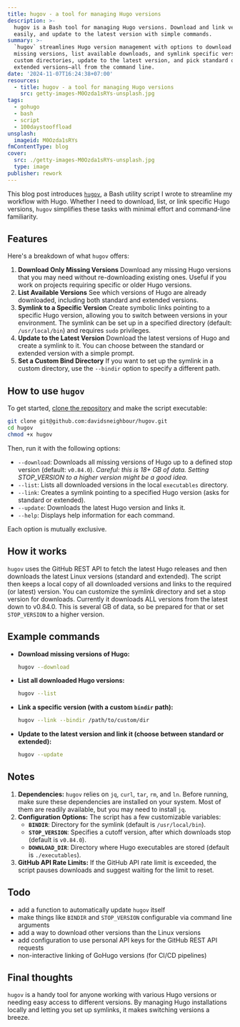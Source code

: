 ```yaml
---
title: hugov - a tool for managing Hugo versions
description: >-
  hugov is a Bash tool for managing Hugo versions. Download and link versions
  easily, and update to the latest version with simple commands.
summary: >-
  `hugov` streamlines Hugo version management with options to download only
  missing versions, list available downloads, and symlink specific versions. Set
  custom directories, update to the latest version, and pick standard or
  extended versions—all from the command line.
date: '2024-11-07T16:24:38+07:00'
resources:
  - title: hugov - a tool for managing Hugo versions
    src: getty-images-M0Ozda1sRYs-unsplash.jpg
tags:
  - gohugo
  - bash
  - script
  - 100daystooffload
unsplash:
  imageid: M0Ozda1sRYs
fmContentType: blog
cover:
  src: ./getty-images-M0Ozda1sRYs-unsplash.jpg
  type: image
publisher: rework
---
```


This blog post introduces [`hugov`](https://github.com/davidsneighbour/hugov), a Bash utility script I wrote to streamline my workflow with Hugo. Whether I need to download, list, or link specific Hugo versions, `hugov` simplifies these tasks with minimal effort and command-line familiarity.

## Features

Here's a breakdown of what `hugov` offers:

1. **Download Only Missing Versions**
   Download any missing Hugo versions that you may need without re-downloading existing ones. Useful if you work on projects requiring specific or older Hugo versions.
2. **List Available Versions**
   See which versions of Hugo are already downloaded, including both standard and extended versions.
3. **Symlink to a Specific Version**
   Create symbolic links pointing to a specific Hugo version, allowing you to switch between versions in your environment. The symlink can be set up in a specified directory (default: `/usr/local/bin`) and requires `sudo` privileges.
4. **Update to the Latest Version**
   Download the latest versions of Hugo and create a symlink to it. You can choose between the standard or extended version with a simple prompt.
5. **Set a Custom Bind Directory**
   If you want to set up the symlink in a custom directory, use the `--bindir` option to specify a different path.

## How to use `hugov`

To get started, [clone the repository](https://github.com/davidsneighbour/hugov) and make the script executable:

```bash
git clone git@github.com:davidsneighbour/hugov.git
cd hugov
chmod +x hugov
```

Then, run it with the following options:

* `--download`: Downloads all missing versions of Hugo up to a defined stop version (default: `v0.84.0`). *Careful: this is 18+ GB of data. Setting STOP_VERSION to a higher version might be a good idea.*
* `--list`: Lists all downloaded versions in the local `executables` directory.
* `--link`: Creates a symlink pointing to a specified Hugo version (asks for standard or extended).
* `--update`: Downloads the latest Hugo version and links it.
* `--help`: Displays help information for each command.

Each option is mutually exclusive.

## How it works

`hugov` uses the GitHub REST API to fetch the latest Hugo releases and then downloads the latest Linux versions (standard and extended). The script then keeps a local copy of all downloaded versions and links to the required (or latest) version. You can customize the symlink directory and set a stop version for downloads. Currently it downloads ALL versions from the latest down to v0.84.0. This is several GB of data, so be prepared for that or set `STOP_VERSION` to a higher version.

## Example commands

* **Download missing versions of Hugo:**

  ```bash
  hugov --download
  ```

* **List all downloaded Hugo versions:**

  ```bash
  hugov --list
  ```

* **Link a specific version (with a custom `bindir` path):**

  ```bash
  hugov --link --bindir /path/to/custom/dir
  ```

* **Update to the latest version and link it (choose between standard or extended):**

  ```bash
  hugov --update
  ```

## Notes

1. **Dependencies:**
   `hugov` relies on `jq`, `curl`, `tar`, `rm`, and `ln`. Before running, make sure these dependencies are installed on your system. Most of them are readily available, but you may need to install `jq`.
2. **Configuration Options:**
   The script has a few customizable variables:
   * **`BINDIR`**: Directory for the symlink (default is `/usr/local/bin`).
   * **`STOP_VERSION`**: Specifies a cutoff version, after which downloads stop (default is `v0.84.0`).
   * **`DOWNLOAD_DIR`**: Directory where Hugo executables are stored (default is `./executables`).
3. **GitHub API Rate Limits:**
   If the GitHub API rate limit is exceeded, the script pauses downloads and suggest waiting for the limit to reset.

## Todo

* add a function to automatically update `hugov` itself
* make things like `BINDIR` and `STOP_VERSION` configurable via command line arguments
* add a way to download other versions than the Linux versions
* add configuration to use personal API keys for the GitHub REST API requests
* non-interactive linking of GoHugo versions (for CI/CD pipelines)

## Final thoughts

`hugov` is a handy tool for anyone working with various Hugo versions or needing easy access to different versions. By managing Hugo installations locally and letting you set up symlinks, it makes switching versions a breeze.
